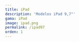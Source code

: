 ```yaml
---
title: iPad
description: 'Modelos iPad 9,7"'
gama: iPad
image: ipad.png
permalink: /ipad97
orden: 1
---
```

